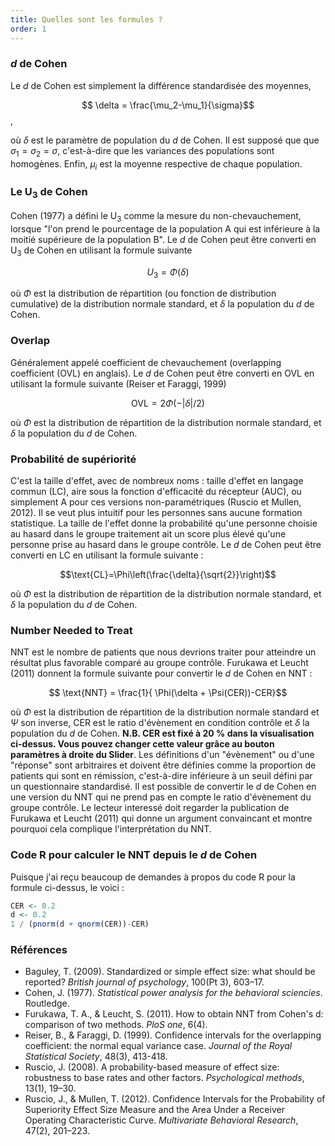 ```yaml
---
title: Quelles sont les formules ?
order: 1
---
```


### *d* de Cohen
Le *d* de Cohen est simplement la différence standardisée des moyennes,

$$ \delta = \frac{\mu_2-\mu_1}{\sigma}$$,

où $\delta$ est le paramètre de population du *d* de Cohen. Il est supposé que que $\sigma_1=\sigma_2=\sigma$, c'est-à-dire que les variances des populations sont homogènes. Enfin, $\mu_i$ est la moyenne respective de chaque population.

### Le U<sub>3</sub> de Cohen
Cohen (1977) a défini le U<sub>3</sub> comme la mesure du non-chevauchement, lorsque "l'on prend le pourcentage de la population A qui est inférieure à la moitié supérieure de la population B". Le *d* de Cohen peut être converti en U<sub>3</sub> de Cohen en utilisant la formule suivante

$$U_3 = \Phi(\delta)$$

où $\Phi$ est la distribution de répartition (ou fonction de distribution cumulative) de la distribution normale standard, et $\delta$ la population du *d* de Cohen.

### Overlap
Généralement appelé coefficient de chevauchement (overlapping coefficient (OVL) en anglais). Le *d* de Cohen peut être converti en OVL en utilisant la formule suivante (Reiser et Faraggi, 1999)

$$\text{OVL}=2\Phi(-|\delta|/2) $$

où $\Phi$ est la distribution de répartition de la distribution normale standard, et $\delta$ la population du *d* de Cohen.

### Probabilité de supériorité
C'est la taille d'effet, avec de nombreux noms : taille d'effet en langage commun (LC), aire sous la fonction d'efficacité du récepteur (AUC), ou simplement A pour ces versions non-paramétriques (Ruscio et Mullen, 2012). Il se veut plus intuitif pour les personnes sans aucune formation statistique. La taille de l'effet donne la probabilité qu'une personne choisie au hasard dans le groupe traitement ait un score plus élevé qu'une personne prise au hasard dans le groupe contrôle. Le *d* de Cohen peut être converti en LC en utilisant la formule suivante :

$$\text{CL}=\Phi\left(\frac{\delta}{\sqrt{2}}\right)$$

où $\Phi$ est la distribution de répartition de la distribution normale standard, et $\delta$ la population du *d* de Cohen.

### Number Needed to Treat
NNT est le nombre de patients que nous devrions traiter pour atteindre un résultat plus favorable comparé au groupe contrôle. Furukawa et Leucht (2011) donnent la formule suivante pour convertir le *d* de Cohen en NNT :

$$ \text{NNT} = \frac{1}{  \Phi(\delta + \Psi(CER))-CER}$$

où $\Phi$ est la distribution de répartition de la distribution normale standard et $\Psi$ son inverse, CER est le ratio d'évènement en condition contrôle et $\delta$ la population du *d* de Cohen. **N.B. CER est fixé à 20 % dans la visualisation ci-dessus. Vous pouvez changer cette valeur grâce au bouton paramètres à droite du Slider**. Les définitions d'un "évènement" ou d'une "réponse" sont arbitraires et doivent être définies comme la proportion de patients qui sont en rémission, c'est-à-dire inférieure à un seuil défini par un questionnaire standardisé. Il est possible de convertir le *d* de Cohen en une version du NNT qui ne prend pas en compte le ratio d'évènement du groupe contrôle. Le lecteur interessé doit regarder la publication de Furukawa et Leucht (2011) qui donne un argument convaincant et montre pourquoi cela complique l'interprétation du NNT.

### Code R pour calculer le NNT depuis le *d* de Cohen
Puisque j'ai reçu beaucoup de demandes à propos du code R pour la formule ci-dessus, le voici :

```r
CER <- 0.2
d <- 0.2
1 / (pnorm(d + qnorm(CER))-CER)
```

### Références

* Baguley, T. (2009). Standardized or simple effect size: what should be reported? *British journal of psychology*, 100(Pt 3), 603–17.
* Cohen, J. (1977). *Statistical power analysis for the behavioral sciencies*. Routledge.
* Furukawa, T. A., & Leucht, S. (2011). How to obtain NNT from Cohen's d: comparison of two methods. *PloS one*, 6(4).
* Reiser, B., & Faraggi, D. (1999). Confidence intervals for the overlapping coefficient: the normal equal variance case. *Journal of the Royal Statistical Society*, 48(3), 413-418.
* Ruscio, J. (2008). A probability-based measure of effect size: robustness to base rates and other factors. *Psychological methods*, 13(1), 19–30.
* Ruscio, J., & Mullen, T. (2012). Confidence Intervals for the Probability of Superiority Effect Size Measure and the Area Under a Receiver Operating Characteristic Curve. *Multivariate Behavioral Research*, 47(2), 201–223.
